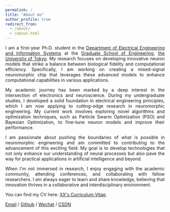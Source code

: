 ```yaml
---
permalink: /
title: "About me"
author_profile: true
redirect_from: 
  - /about/
  - /about.html
---
```

<div style="text-align: justify;">

I am a first-year Ph.D. student in the [Department of Electrical Engineering and Information Systems](https://www.eeis.t.u-tokyo.ac.jp/) at the [Graduate School of Engineering](https://www.t.u-tokyo.ac.jp/soe), [the University of Tokyo](https://www.u-tokyo.ac.jp/ja/index.html). My research focuses on developing innovative neuron models that strike a balance between biological fidelity and computational efficiency. Specifically, I am working on creating a mixed-signal neuromorphic chip that leverages these advanced models to enhance computational capabilities in various applications.

My academic journey has been marked by a deep interest in the intersection of electronics and neuroscience. During my undergraduate studies, I developed a solid foundation in electrical engineering principles, which I am now applying to cutting-edge research in neuromorphic engineering. My current work involves exploring novel algorithms and optimization techniques, such as Particle Swarm Optimization (PSO) and Bayesian Optimization, to fine-tune neuron models and improve their performance.

I am passionate about pushing the boundaries of what is possible in neuromorphic engineering and am committed to contributing to the advancement of this exciting field. My goal is to develop technologies that not only enhance our understanding of neural processes but also pave the way for practical applications in artificial intelligence and beyond.

When I'm not immersed in research, I enjoy engaging with the academic community, attending conferences, and collaborating with fellow researchers. I am always eager to learn and share knowledge, believing that innovation thrives in a collaborative and interdisciplinary environment.

You can find my CV here: [XX's Curriculum Vitae](../assets/Curriculum_Vitae.pdf).

[Email](mailto:XX@stu.pku.edu.cn) / [Github](https://github.com/QiuDi233) / [Wechat](../images/wechat.jpg) / [CSDN](https://blog.csdn.net/qd1813100174?spm=1000.2115.3001.5343)
</div>



